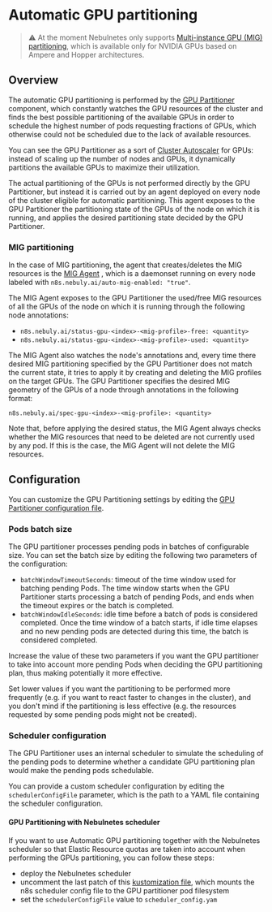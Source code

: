 # Automatic GPU partitioning

> ⚠️ At the moment Nebulnetes only
> supports [Multi-instance GPU (MIG) partitioning](https://docs.nvidia.com/datacenter/tesla/mig-user-guide/index.html),
> which is available only for NVIDIA GPUs based on Ampere and Hopper architectures.

## Overview

The automatic GPU partitioning is performed by the [GPU Partitioner](../config/gpupartitioner) component, which
constantly watches the GPU resources of the cluster and finds the best possible partitioning of the available GPUs
in order to schedule the highest number of pods requesting fractions of GPUs, which otherwise could not be scheduled
due to the lack of available resources.

You can see the GPU Partitioner as a sort of [Cluster Autoscaler](https://github.com/kubernetes/autoscaler) for GPUs:
instead of scaling up the number of nodes and GPUs, it dynamically partitions the available GPUs to maximize
their utilization.

The actual partitioning of the GPUs is not performed directly by the GPU Partitioner, but instead it is carried out
by an agent deployed on every node of the cluster eligible for automatic partitioning. This agent exposes
to the GPU Partitioner the partitioning state of the GPUs of the node on which it is running, and applies the desired
partitioning state decided by the GPU Partitioner.

### MIG partitioning

In the case of MIG partitioning, the agent that creates/deletes the MIG resources is the [MIG Agent](../config/migagent)
,
which is a daemonset running on every node labeled with `n8s.nebuly.ai/auto-mig-enabled: "true"`.

The MIG Agent exposes to the GPU Partitioner the used/free MIG resources of all the GPUs of the node
on which it is running through the following node annotations:

* `n8s.nebuly.ai/status-gpu-<index>-<mig-profile>-free: <quantity>`
* `n8s.nebuly.ai/status-gpu-<index>-<mig-profile>-used: <quantity>`

The MIG Agent also watches the node's annotations and, every time there desired MIG partitioning specified by the
GPU Partitioner does not match the current state, it tries to apply it by creating and deleting the MIG profiles
on the target GPUs. The GPU Partitioner specifies the desired MIG geometry of the GPUs of a node through annotations in
the following format:

`n8s.nebuly.ai/spec-gpu-<index>-<mig-profile>: <quantity>`

Note that, before applying the desired status, the MIG Agent always checks whether the MIG resources that need to
be deleted are not currently used by any pod. If this is the case, the MIG Agent will not delete the MIG resources.

## Configuration

You can customize the GPU Partitioning settings by editing the
[GPU Partitioner configuration file](../config/gpupartitioner/manager/gpu_partitioner_config.yaml).

### Pods batch size

The GPU partitioner processes pending pods in batches of configurable size. You can set the batch size by editing the
following two parameters of the configuration:

* `batchWindowTimeoutSeconds`: timeout of the time window used for batching pending Pods. The time window starts
  when the GPU Partitioner starts processing a batch of pending Pods, and ends when the timeout expires or the
  batch is completed.
* `batchWindowIdleSeconds`: idle time before a batch of pods is considered completed. Once the time window of a batch
  starts, if idle time elapses and no new pending pods are detected during this time, the batch is considered completed.

Increase the value of these two parameters if you want the GPU partitioner to take into account more pending Pods
when deciding the GPU partitioning plan, thus making potentially it more effective.

Set lower values if you want the partitioning to be performed more frequently
(e.g. if you want to react faster to changes in the cluster), and you don't mind if the partitioning is less effective
(e.g. the resources requested by some pending pods might not be created).

### Scheduler configuration

The GPU Partitioner uses an internal scheduler to simulate the scheduling of the pending pods to determine whether
a candidate GPU partitioning plan would make the pending pods schedulable.

You can provide a custom scheduler configuration by editing the `schedulerConfigFile` parameter, which is the path
to a YAML file containing the scheduler configuration.

#### GPU Partitioning with Nebulnetes scheduler

If you want to use Automatic GPU partitioning together with the Nebulnetes scheduler so that Elastic Resource quotas
are taken into account when performing the GPUs partitioning, you can follow these steps:

* deploy the Nebulnetes scheduler
* uncomment the last patch of this [kustomization file](../config/gpupartitioner/default/kustomization.yaml), which
  mounts the n8s scheduler config file to the GPU partitioner pod filesystem
* set the `schedulerConfigFile` value to `scheduler_config.yam`